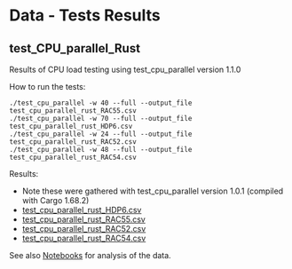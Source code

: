 # Data - Tests Results

## test_CPU_parallel_Rust  
Results of CPU load testing using test_cpu_parallel version 1.1.0

How to run the tests:
```
./test_cpu_parallel -w 40 --full --output_file test_cpu_parallel_rust_RAC55.csv
./test_cpu_parallel -w 70 --full --output_file test_cpu_parallel_rust_HDP6.csv
./test_cpu_parallel -w 24 --full --output_file test_cpu_parallel_rust_RAC52.csv
./test_cpu_parallel -w 48 --full --output_file test_cpu_parallel_rust_RAC54.csv
```

Results:  
- Note these were gathered with test_cpu_parallel version 1.0.1 (compiled with Cargo 1.68.2)
- [test_cpu_parallel_rust_HDP6.csv](test_cpu_parallel_rust_HDP6.csv)
- [test_cpu_parallel_rust_RAC55.csv](test_cpu_parallel_rust_RAC55.csv)
- [test_cpu_parallel_rust_RAC52.csv](test_cpu_parallel_rust_RAC52.csv)
- [test_cpu_parallel_rust_RAC54.csv](test_cpu_parallel_rust_RAC54.csv)

See also [Notebooks](../Notebooks) for analysis of the data.

